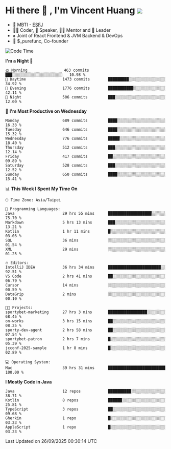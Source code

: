 # Hi there 👋 , I'm Vincent Huang ![](https://komarev.com/ghpvc/?username=Jian-Min-Huang)
- 👀 MBTI - [ESFJ](https://www.16personalities.com/esfj-personality)
- 👨‍💻 Coder, 🎤 Speaker, 👨‍🏫 Mentor and 🚀 Leader
- ♠️ Joint of React Frontend & JVM Backend & DevOps
- 💼 $_purefunc, Co-founder

<!--START_SECTION:waka-->
![Code Time](http://img.shields.io/badge/Code%20Time-5%2C976%20hrs%2049%20mins-blue)

**I'm a Night 🦉** 

```text
🌞 Morning                463 commits         ███░░░░░░░░░░░░░░░░░░░░░░   10.98 % 
🌆 Daytime                1473 commits        █████████░░░░░░░░░░░░░░░░   34.92 % 
🌃 Evening                1776 commits        ███████████░░░░░░░░░░░░░░   42.11 % 
🌙 Night                  506 commits         ███░░░░░░░░░░░░░░░░░░░░░░   12.00 % 
```
📅 **I'm Most Productive on Wednesday** 

```text
Monday                   689 commits         ████░░░░░░░░░░░░░░░░░░░░░   16.33 % 
Tuesday                  646 commits         ████░░░░░░░░░░░░░░░░░░░░░   15.32 % 
Wednesday                776 commits         █████░░░░░░░░░░░░░░░░░░░░   18.40 % 
Thursday                 512 commits         ███░░░░░░░░░░░░░░░░░░░░░░   12.14 % 
Friday                   417 commits         ██░░░░░░░░░░░░░░░░░░░░░░░   09.89 % 
Saturday                 528 commits         ███░░░░░░░░░░░░░░░░░░░░░░   12.52 % 
Sunday                   650 commits         ████░░░░░░░░░░░░░░░░░░░░░   15.41 % 
```


📊 **This Week I Spent My Time On** 

```text
🕑︎ Time Zone: Asia/Taipei

💬 Programming Languages: 
Java                     29 hrs 55 mins      ███████████████████░░░░░░   75.70 % 
Markdown                 5 hrs 13 mins       ███░░░░░░░░░░░░░░░░░░░░░░   13.21 % 
Kotlin                   1 hr 11 mins        █░░░░░░░░░░░░░░░░░░░░░░░░   03.03 % 
SQL                      36 mins             ░░░░░░░░░░░░░░░░░░░░░░░░░   01.54 % 
XML                      29 mins             ░░░░░░░░░░░░░░░░░░░░░░░░░   01.25 % 

🔥 Editors: 
IntelliJ IDEA            36 hrs 34 mins      ███████████████████████░░   92.51 % 
VS Code                  2 hrs 41 mins       ██░░░░░░░░░░░░░░░░░░░░░░░   06.79 % 
Cursor                   14 mins             ░░░░░░░░░░░░░░░░░░░░░░░░░   00.59 % 
DataGrip                 2 mins              ░░░░░░░░░░░░░░░░░░░░░░░░░   00.10 % 

🐱‍💻 Projects: 
sportybet-marketing      27 hrs 3 mins       █████████████████░░░░░░░░   68.45 % 
on-works                 3 hrs 15 mins       ██░░░░░░░░░░░░░░░░░░░░░░░   08.25 % 
sporty-dev-agent         2 hrs 58 mins       ██░░░░░░░░░░░░░░░░░░░░░░░   07.54 % 
sportybet-patron         2 hrs 7 mins        █░░░░░░░░░░░░░░░░░░░░░░░░   05.39 % 
jcconf-2025-sample       1 hr 8 mins         █░░░░░░░░░░░░░░░░░░░░░░░░   02.89 % 

💻 Operating System: 
Mac                      39 hrs 31 mins      █████████████████████████   100.00 % 
```

**I Mostly Code in Java** 

```text
Java                     12 repos            ██████████░░░░░░░░░░░░░░░   38.71 % 
Kotlin                   8 repos             ██████░░░░░░░░░░░░░░░░░░░   25.81 % 
TypeScript               3 repos             ██░░░░░░░░░░░░░░░░░░░░░░░   09.68 % 
Gherkin                  1 repo              █░░░░░░░░░░░░░░░░░░░░░░░░   03.23 % 
AppleScript              1 repo              █░░░░░░░░░░░░░░░░░░░░░░░░   03.23 % 
```




 Last Updated on 26/09/2025 00:30:14 UTC
<!--END_SECTION:waka-->
